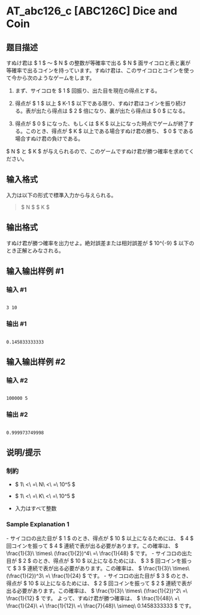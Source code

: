 # AT_abc126_c [ABC126C] Dice and Coin

## 题目描述

[problemUrl]: https://atcoder.jp/contests/abc126/tasks/abc126_c

すぬけ君は $ 1 $ 〜 $ N $ の整数が等確率で出る $ N $ 面サイコロと表と裏が等確率で出るコインを持っています。すぬけ君は、このサイコロとコインを使って今から次のようなゲームをします。

1. まず、サイコロを $ 1 $ 回振り、出た目を現在の得点とする。
2. 得点が $ 1 $ 以上 $ K-1 $ 以下である限り、すぬけ君はコインを振り続ける。表が出たら得点は $ 2 $ 倍になり、裏が出たら得点は $ 0 $ になる。
3. 得点が $ 0 $ になった、もしくは $ K $ 以上になった時点でゲームが終了する。このとき、得点が $ K $ 以上である場合すぬけ君の勝ち、 $ 0 $ である場合すぬけ君の負けである。

$ N $ と $ K $ が与えられるので、このゲームですぬけ君が勝つ確率を求めてください。

## 输入格式

入力は以下の形式で標準入力から与えられる。

> $ N $ $ K $

## 输出格式

すぬけ君が勝つ確率を出力せよ。絶対誤差または相対誤差が $ 10^{-9} $ 以下のとき正解とみなされる。

## 输入输出样例 #1

### 输入 #1

```
3 10
```

### 输出 #1

```
0.145833333333
```

## 输入输出样例 #2

### 输入 #2

```
100000 5
```

### 输出 #2

```
0.999973749998
```

## 说明/提示

### 制約

- $ 1\ <\ =\ N\ <\ =\ 10^5 $
- $ 1\ <\ =\ K\ <\ =\ 10^5 $
- 入力はすべて整数

### Sample Explanation 1

\- サイコロの出た目が $ 1 $ のとき、得点が $ 10 $ 以上になるためには、 $ 4 $ 回コインを振って $ 4 $ 連続で表が出る必要があります。この確率は、 $ \frac{1}{3}\ \times\ (\frac{1}{2})^4\ =\ \frac{1}{48} $ です。 - サイコロの出た目が $ 2 $ のとき、得点が $ 10 $ 以上になるためには、 $ 3 $ 回コインを振って $ 3 $ 連続で表が出る必要があります。この確率は、 $ \frac{1}{3}\ \times\ (\frac{1}{2})^3\ =\ \frac{1}{24} $ です。 - サイコロの出た目が $ 3 $ のとき、得点が $ 10 $ 以上になるためには、 $ 2 $ 回コインを振って $ 2 $ 連続で表が出る必要があります。この確率は、 $ \frac{1}{3}\ \times\ (\frac{1}{2})^2\ =\ \frac{1}{12} $ です。 よって、すぬけ君が勝つ確率は、 $ \frac{1}{48}\ +\ \frac{1}{24}\ +\ \frac{1}{12}\ =\ \frac{7}{48}\ \simeq\ 0.1458333333 $ です。
